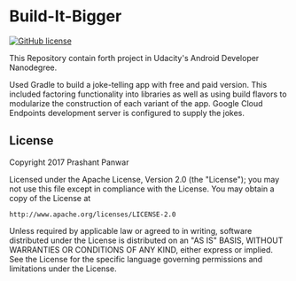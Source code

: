 # Build-It-Bigger

[![GitHub license](https://img.shields.io/crates/l/rustc-serialize.svg)](https://github.com/prshntpnwr/Build-It-Bigger/blob/master/LICENSE.txt)


This Repository contain forth project in Udacity's Android Developer Nanodegree.

Used Gradle to build a joke-telling app with free and paid version. This included factoring functionality into libraries as well as using build flavors to modularize the construction of each variant of the app. Google Cloud Endpoints development server is configured to supply the jokes.


## License

Copyright 2017 Prashant Panwar

Licensed under the Apache License, Version 2.0 (the "License");
you may not use this file except in compliance with the License.
You may obtain a copy of the License at

    http://www.apache.org/licenses/LICENSE-2.0

Unless required by applicable law or agreed to in writing, software
distributed under the License is distributed on an "AS IS" BASIS,
WITHOUT WARRANTIES OR CONDITIONS OF ANY KIND, either express or implied.
See the License for the specific language governing permissions and
limitations under the License.

